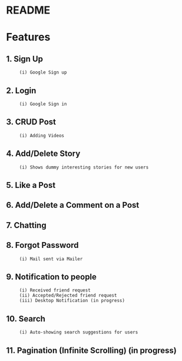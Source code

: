 # README

# Features

## 1. Sign Up
         (i) Google Sign up
## 2. Login
         (i) Google Sign in
## 3. CRUD Post
         (i) Adding Videos
## 4. Add/Delete Story
         (i) Shows dummy interesting stories for new users
## 5. Like a Post
## 6. Add/Delete a Comment on a Post
## 7. Chatting
## 8. Forgot Password
         (i) Mail sent via Mailer
## 9. Notification to people
         (i) Received friend request
         (ii) Accepted/Rejected friend request
         (iii) Desktop Notification (in progress)
## 10. Search
         (i) Auto-showing search suggestions for users
## 11. Pagination (Infinite Scrolling) (in progress)
